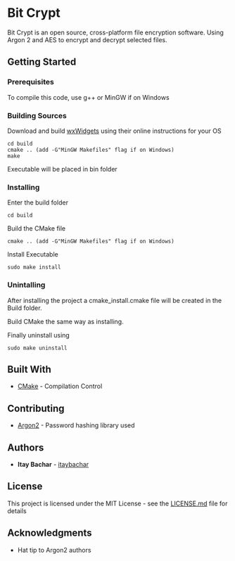 # Bit Crypt

Bit Crypt is an open source, cross-platform file encryption software. Using Argon 2 and AES to encrypt and decrypt selected files.

## Getting Started

### Prerequisites

To compile this code, use g++ or MinGW if on Windows

### Building Sources

Download and build [wxWidgets](https://www.wxwidgets.org/downloads/) using their online instructions for your OS

```
cd build
cmake .. (add -G"MinGW Makefiles" flag if on Windows)
make
```
Executable will be placed in bin folder

### Installing


Enter the build folder

```
cd build
```

Build the CMake file

```
cmake .. (add -G"MinGW Makefiles" flag if on Windows)
```

Install Executable

```
sudo make install
```

### Unintalling

After installing the project a cmake_install.cmake file will be created in the Build folder.

Build CMake the same way as installing.

Finally uninstall using

```
sudo make uninstall
```

## Built With

* [CMake](http://www.cmake.org) - Compilation Control

## Contributing

* [Argon2](https://github.com/p-h-c/phc-winner-argon2) - Password hashing library used

## Authors

* **Itay Bachar** - [itaybachar](https://github.com/itaybachar)

## License

This project is licensed under the MIT License - see the [LICENSE.md](LICENSE.md) file for details

## Acknowledgments

* Hat tip to Argon2 authors

